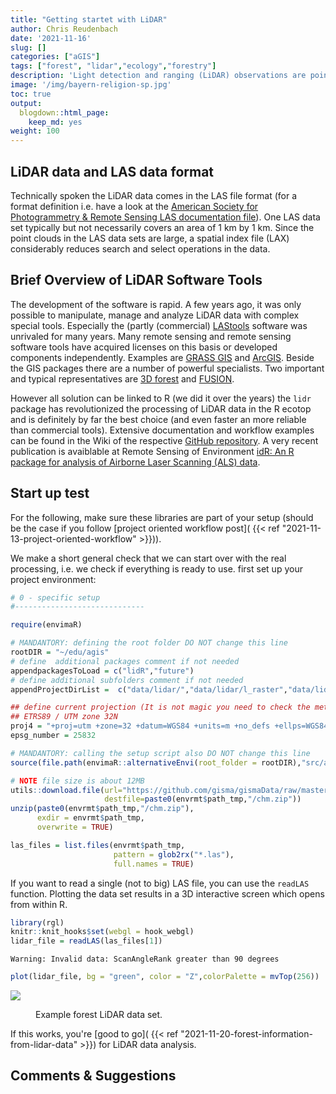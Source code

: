 ```yaml
---
title: "Getting startet with LiDAR"
author: Chris Reudenbach
date: '2021-11-16'
slug: []
categories: ["aGIS"]
tags: ["forest", "lidar","ecology","forestry"]
description: 'Light detection and ranging (LiDAR) observations are point clouds representing the returns of laser pulses reflected from objects, e.g. a tree canopy. Processing LiDAR (or optical point cloud) data generally  requires more computational resources than 2D optical observations.'
image: '/img/bayern-religion-sp.jpg'
toc: true
output:
  blogdown::html_page:
    keep_md: yes
weight: 100
---
```




## LiDAR data and LAS data format
Technically spoken the LiDAR data comes in the LAS file format (for a format definition i.e. have a look at the [American Society for Photogrammetry & Remote Sensing LAS documentation file](https://www.asprs.org/a/society/committees/standards/LAS_1_4_r13.pdf)). One LAS data set typically but not necessarily covers an area of 1 km by 1 km. Since the point clouds in the LAS data sets are large, a spatial index file (LAX) considerably reduces search and select operations in the data.



## Brief Overview of LiDAR Software Tools
The development of the software is rapid. A few years ago, it was only possible to manipulate, manage and analyze LiDAR data with complex special tools.  Especially the (partly (commercial) [LAStools](https://rapidlasso.com/lastools/) software was unrivaled for many years. Many remote sensing and remote sensing software tools have acquired licenses on this basis or developed components independently. Examples are [GRASS GIS](http://grasswiki.osgeo.org/wiki/LIDAR) and [ArcGIS](https://desktop.arcgis.com/en/arcmap/10.3/manage-data/las-dataset/a-quick-tour-of-lidar-in-arcgis.htm).
Beside the GIS packages there are a number of powerful specialists.  Two important and typical representatives are [3D forest](https://www.3dforest.eu/#about) and [FUSION](http://forsys.cfr.washington.edu/FUSION/fusion_overview.html).


However all solution can be linked to R (we did it over the years) the `lidr` package has revolutionized the processing of LiDAR data in the R ecotop and is definitely by far the best choice (and even faster an more reliable than commercial tools). Extensive documentation and workflow examples can be found in the Wiki of the respective [GitHub repository](https://github.com/Jean-Romain/lidR). A very recent publication is avaiblable at Remote Sensing of Environment [idR: An R package for analysis of Airborne Laser Scanning (ALS) data](https://www.sciencedirect.com/science/article/pii/S0034425720304314#f0015).




## Start up test 

For the following, make sure these libraries are part of your setup (should be the case if you follow [project oriented workflow post]( {{< ref "2021-11-13-project-oriented-workflow" >}})).

We make a short general check that we can start over with the real processing, i.e. we check if everything is ready to use. first set up your project environment:





```r
# 0 - specific setup
#-----------------------------

require(envimaR)

# MANDANTORY: defining the root folder DO NOT change this line
rootDIR = "~/edu/agis"
# define  additional packages comment if not needed
appendpackagesToLoad = c("lidR","future")
# define additional subfolders comment if not needed
appendProjectDirList =  c("data/lidar/","data/lidar/l_raster","data/lidar/l_raw","data/lidar/l_norm")

## define current projection (It is not magic you need to check the meta data or ask your instructor) 
## ETRS89 / UTM zone 32N
proj4 = "+proj=utm +zone=32 +datum=WGS84 +units=m +no_defs +ellps=WGS84 +towgs84=0,0,0"
epsg_number = 25832

# MANDANTORY: calling the setup script also DO NOT change this line
source(file.path(envimaR::alternativeEnvi(root_folder = rootDIR),"src/agis_setup.R"), echo = FALSE,verbose = FALSE)
```



```r
# NOTE file size is about 12MB
utils::download.file(url="https://github.com/gisma/gismaData/raw/master/uavRst/data/lidR_data.zip",
                     destfile=paste0(envrmt$path_tmp,"/chm.zip"))
unzip(paste0(envrmt$path_tmp,"/chm.zip"),
      exdir = envrmt$path_tmp,  
      overwrite = TRUE)

las_files = list.files(envrmt$path_tmp,
                       pattern = glob2rx("*.las"),
                       full.names = TRUE)
```

If you want to read a single (not to big) LAS file, you can use the `readLAS` function. Plotting the data set results in a 3D interactive screen which opens from within R.


```r
library(rgl)
knitr::knit_hooks$set(webgl = hook_webgl)
lidar_file = readLAS(las_files[1])
```

```
Warning: Invalid data: ScanAngleRank greater than 90 degrees
```

```r
plot(lidar_file, bg = "green", color = "Z",colorPalette = mvTop(256))
```

![](/gi-modules/assets/videos/las_mof_plot.gif)
<figure>
  <figcaption> 
  Example forest LiDAR data set.
  </figcaption>
</figure>


If this works, you're [good to go]( {{< ref "2021-11-20-forest-information-from-lidar-data" >}}) for LiDAR data analysis.


## Comments & Suggestions  

